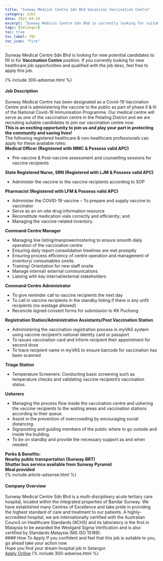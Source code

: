 ```yaml
---
title: "Sunway Medical Centre Sdn Bhd Vacancies Vaccination Centre" 
category: Jobs 
date: 2021-04-20 
excerpt: "Sunway Medical Centre Sdn Bhd is currently looking for suitable person to fill in the Vaccination Centre which positioned at Selangor" 
tags: [Selangor] 
toc: true 
toc_label: TOC 
toc_icon: "fire" 
--- 
```


<p>Sunway Medical Centre Sdn Bhd is looking for new potential candidates to fill in for <b>Vaccination Centre</b> position. If you currently looking for new healthcare job opportunities and qualified with the job desc, feel free to apply this job.
</p>{% include 300-adsense.html %} 
<div><div><h4>Job Description</h4></div><div><div><span><div><div>Sunway Medical Centre has been designated as a Covid-19 Vaccination Centre and is administering the vaccine to the public as part of phase II &amp; III of the National Covid-19 Immunisation Programme. Our medical centre will serve as one of the vaccination centre in the Petaling District and we are recruiting suitable candidates to join our vaccination centre now.</div><div><strong>This is an exciting opportunity to join us and play your part in protecting the community and saving lives!</strong></div><div>The following registered healthcare &amp; non-healthcare professionals can apply for these available roles:</div><div><strong>Medical Officer (Registered with MMC &amp; Possess valid APC)</strong></div><ul><li>Pre-vaccine &amp; Post-vaccine assessment and counselling sessions for vaccine recipients</li></ul><div><strong>State Registered Nurse, SRN (Registered with LJM &amp; Possess valid APC)</strong></div><ul><li>Administer the vaccine to the vaccine recipients according to SOP</li></ul><div><strong>Pharmacist (Registered with LFM &amp; Possess valid APC)</strong></div><ul><li>Administer the COVID-19 vaccine &#8211; To prepare and supply vaccine to vaccinator</li><li>Serve as an on-site drug information resource&#160;&#160;</li><li>Reconstitute medication vials correctly and efficiently; and</li><li>Managing the vaccine-related inventory.</li></ul><div><strong>Command Centre Manager</strong></div><ul><li>Managing line listing/manpower/rostering to ensure smooth daily operation of the vaccination centre</li><li>Ensuring daily report consolidation timelines are met promptly</li><li>Ensuring process efficiency of centre operation and management of inventory/ consumables onsite.</li><li>Training/ Orientation for new staff onsite</li><li>Manage internal/ external communications</li><li>Liaising with key internal/external stakeholders</li></ul><div><strong>Command Centre Administrator</strong></div><ul><li>To give reminder call to vaccine recipients the next day</li><li>To call in vaccine recipients in the standby listing if there is any unfit recipients (no wastage allowed)</li><li>Reconcile signed consent forms for submission to KK Puchong</li></ul><div><strong>Registration Station/Administrative Assistants/Post Vaccination Station</strong></div><ul><li>Administering the vaccination registration process in myVAS system using vaccine recipient&#8217;s national identity card or passport</li><li>To issues vaccination card and inform recipient their appointment for second dose</li><li>To trace recipient name in myVAS to ensure barcode for vaccination has been scanned</li></ul><div><strong>Triage Station</strong></div><ul><li>Temperature Screeners: Conducting basic screening such as temperature checks and validating vaccine recipient&#8217;s vaccination status.</li></ul><div><strong>Usherers</strong></div><ul><li>Managing the process flow inside the vaccination centre and ushering the vaccine recipients to the waiting areas and vaccination stations according to their queue.</li><li>Assist in the prevention of overcrowding by encouraging social distancing.</li><li>Signposting and guiding members of the public where to go outside and inside the building.</li><li>To be on standby and provide the necessary support as and when needed</li></ul><div><strong>Perks &amp; Benefits:</strong></div><div><strong>Nearby public transportation (Sunway BRT)</strong></div><div><strong>Shutter bus service available from Sunway Pyramid</strong></div><div><strong>Meal provided</strong></div></div></span></div></div></div> 
{% include article-adsense.html %} 
<div><div><h4>Company Overview</h4></div><div><div><span><div><div>
	Sunway Medical Centre Sdn Bhd is a multi-disciplinary acute tertiary care hospital, located within the integrated properties of Bandar Sunway. We have established many Centres of Excellence and take pride in providing the highest standard of care and treatment to our patients. A highly-accredited hospital, we are internationally certified with the Australian Council on Healthcare Standards (ACHS) and its laboratory is the first in Malaysia to be awarded the Westgard Sigma Verification and is also certified by Standards Malaysia (MS ISO 15189).</div></div></span></div></div></div> 
#### How To Apply 
If you confident and feel that this job is suitable to you, go ahead take your action now. <br/> 
Hope you find your dream hospital job in Selangor. <br/> 
<a href="https://www.jobstreet.com.my/en/job/vaccination-centre-4542241?jobId=jobstreet-my-job-4542241" class="btn btn--warning" target="_blank" rel="nofollow noopenner">Apply Online</a> 
{% include 300-adsense.html %} 